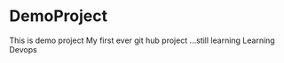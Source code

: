 # DemoProject
This is demo  project
My first ever git hub project ...still learning 
Learning Devops
